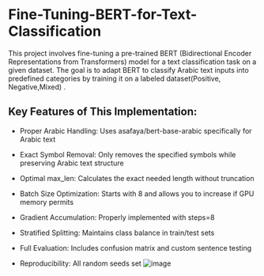 # Fine-Tuning-BERT-for-Text-Classification
This project involves fine-tuning a pre-trained BERT (Bidirectional Encoder Representations from Transformers) model for a text classification task on a given dataset. The goal is to adapt BERT to classify Arabic text inputs into predefined categories by training it on a labeled dataset(Positive, Negative,Mixed) .


## Key Features of This Implementation:
- Proper Arabic Handling: Uses asafaya/bert-base-arabic specifically for Arabic text

- Exact Symbol Removal: Only removes the specified symbols while preserving Arabic text structure

- Optimal max_len: Calculates the exact needed length without truncation

- Batch Size Optimization: Starts with 8 and allows you to increase if GPU memory permits

- Gradient Accumulation: Properly implemented with steps=8

- Stratified Splitting: Maintains class balance in train/test sets

- Full Evaluation: Includes confusion matrix and custom sentence testing

- Reproducibility: All random seeds set
![image](https://github.com/user-attachments/assets/7a5ccc85-ea82-42e9-908c-e790972804d4)
